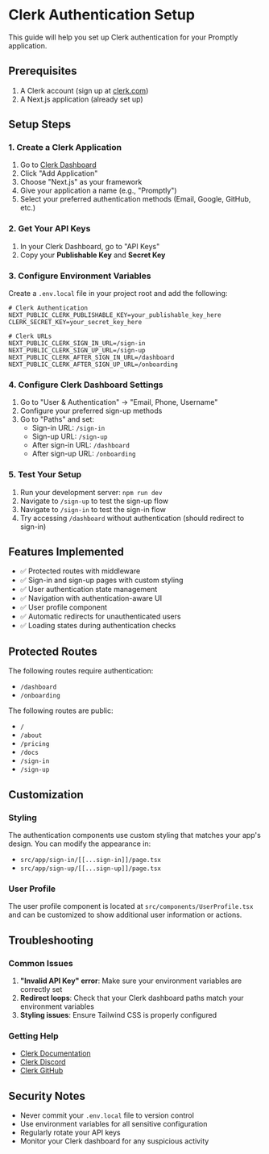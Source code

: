 # Clerk Authentication Setup

This guide will help you set up Clerk authentication for your Promptly application.

## Prerequisites

1. A Clerk account (sign up at [clerk.com](https://clerk.com))
2. A Next.js application (already set up)

## Setup Steps

### 1. Create a Clerk Application

1. Go to [Clerk Dashboard](https://dashboard.clerk.com)
2. Click "Add Application"
3. Choose "Next.js" as your framework
4. Give your application a name (e.g., "Promptly")
5. Select your preferred authentication methods (Email, Google, GitHub, etc.)

### 2. Get Your API Keys

1. In your Clerk Dashboard, go to "API Keys"
2. Copy your **Publishable Key** and **Secret Key**

### 3. Configure Environment Variables

Create a `.env.local` file in your project root and add the following:

```env
# Clerk Authentication
NEXT_PUBLIC_CLERK_PUBLISHABLE_KEY=your_publishable_key_here
CLERK_SECRET_KEY=your_secret_key_here

# Clerk URLs
NEXT_PUBLIC_CLERK_SIGN_IN_URL=/sign-in
NEXT_PUBLIC_CLERK_SIGN_UP_URL=/sign-up
NEXT_PUBLIC_CLERK_AFTER_SIGN_IN_URL=/dashboard
NEXT_PUBLIC_CLERK_AFTER_SIGN_UP_URL=/onboarding
```

### 4. Configure Clerk Dashboard Settings

1. Go to "User & Authentication" → "Email, Phone, Username"
2. Configure your preferred sign-up methods
3. Go to "Paths" and set:
   - Sign-in URL: `/sign-in`
   - Sign-up URL: `/sign-up`
   - After sign-in URL: `/dashboard`
   - After sign-up URL: `/onboarding`

### 5. Test Your Setup

1. Run your development server: `npm run dev`
2. Navigate to `/sign-up` to test the sign-up flow
3. Navigate to `/sign-in` to test the sign-in flow
4. Try accessing `/dashboard` without authentication (should redirect to sign-in)

## Features Implemented

- ✅ Protected routes with middleware
- ✅ Sign-in and sign-up pages with custom styling
- ✅ User authentication state management
- ✅ Navigation with authentication-aware UI
- ✅ User profile component
- ✅ Automatic redirects for unauthenticated users
- ✅ Loading states during authentication checks

## Protected Routes

The following routes require authentication:
- `/dashboard`
- `/onboarding`

The following routes are public:
- `/`
- `/about`
- `/pricing`
- `/docs`
- `/sign-in`
- `/sign-up`

## Customization

### Styling

The authentication components use custom styling that matches your app's design. You can modify the appearance in:
- `src/app/sign-in/[[...sign-in]]/page.tsx`
- `src/app/sign-up/[[...sign-up]]/page.tsx`

### User Profile

The user profile component is located at `src/components/UserProfile.tsx` and can be customized to show additional user information or actions.

## Troubleshooting

### Common Issues

1. **"Invalid API Key" error**: Make sure your environment variables are correctly set
2. **Redirect loops**: Check that your Clerk dashboard paths match your environment variables
3. **Styling issues**: Ensure Tailwind CSS is properly configured

### Getting Help

- [Clerk Documentation](https://clerk.com/docs)
- [Clerk Discord](https://discord.gg/clerk)
- [Clerk GitHub](https://github.com/clerkinc/clerk-nextjs)

## Security Notes

- Never commit your `.env.local` file to version control
- Use environment variables for all sensitive configuration
- Regularly rotate your API keys
- Monitor your Clerk dashboard for any suspicious activity
